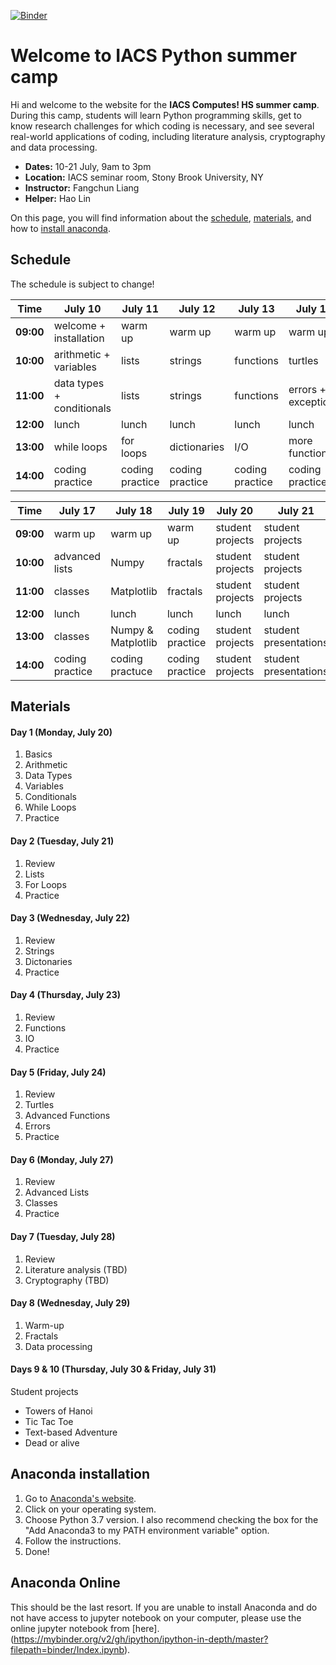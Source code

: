 [![Binder](https://mybinder.org/badge_logo.svg)](https://mybinder.org/v2/gh/harpolea/IACS_computes_2019/master)


# Welcome to IACS Python summer camp

Hi and welcome to the website for the **IACS Computes! HS summer camp**. During this camp, students will learn Python programming skills, get to know research challenges for which coding is necessary, and see several real-world applications of coding, including literature analysis, cryptography and data processing. 

- **Dates:** 10-21 July, 9am to 3pm
- **Location:** IACS seminar room, Stony Brook University, NY
- **Instructor:** Fangchun Liang
- **Helper:** Hao Lin

On this page, you will find information about the [schedule](#schedule), [materials](#materials), and how to [install anaconda](#anaconda-installation).


## Schedule

The schedule is subject to change!

Time | July 10 | July 11 | July 12 | July 13 |  July 14
---------- | ---------- | ---------- | ---------- | ---------- | ----------
**09:00** | welcome + installation | warm up | warm up | warm up | warm up
**10:00** | arithmetic + variables | lists | strings | functions | turtles
**11:00** | data types + conditionals | lists | strings | functions | errors + exceptions
**12:00** | lunch | lunch | lunch | lunch | lunch
**13:00** | while loops | for loops | dictionaries | I/O | more functions
**14:00** | coding practice | coding practice | coding practice | coding practice | coding practice

Time | July 17 | July 18 | July 19 | July 20 | July 21
---------- | ---------- | ---------- | ---------- | ---------- | ----------
**09:00** | warm up | warm up | warm up | student projects | student projects
**10:00** | advanced lists | Numpy | fractals | student projects | student projects
**11:00** | classes | Matplotlib | fractals | student projects | student projects
**12:00** | lunch | lunch | lunch | lunch | lunch
**13:00** | classes | Numpy & Matplotlib | coding practice | student projects | student presentations
**14:00** | coding practice | coding practuce | coding practice | student projects | student presentations


## Materials
#### Day 1 (Monday, July 20)
1. Basics
2. Arithmetic
3. Data Types
4. Variables
5. Conditionals
6. While Loops
7. Practice

#### Day 2 (Tuesday, July 21)
1. Review
2. Lists
3. For Loops
4. Practice

#### Day 3 (Wednesday, July 22)
1. Review
1. Strings
2. Dictonaries
7. Practice

#### Day 4 (Thursday, July 23)
1. Review
1. Functions
2. IO
7. Practice

#### Day 5 (Friday, July 24)
1. Review
1. Turtles
2. Advanced Functions
3. Errors
7. Practice

#### Day 6 (Monday, July 27)
1. Review
1. Advanced Lists
2. Classes
3. Practice

#### Day 7 (Tuesday, July 28)
1. Review
1. Literature analysis (TBD)
1. Cryptography (TBD)

#### Day 8 (Wednesday, July 29)
1. Warm-up
2. Fractals
3. Data processing

#### Days 9 & 10 (Thursday, July 30 & Friday, July 31)
Student projects
- Towers of Hanoi
- Tic Tac Toe
- Text-based Adventure
- Dead or alive

## Anaconda installation

1. Go to [Anaconda's website](https://docs.anaconda.com/anaconda/install/).
2. Click on your operating system.
3. Choose Python 3.7 version. I also recommend checking the box for the "Add Anaconda3 to my PATH environment variable" option.
4. Follow the instructions. 
5. Done!

## Anaconda Online
This should be the last resort. If you are unable to install Anaconda and do not have access to jupyter notebook on your computer, please use the online jupyter notebook from [here].(https://mybinder.org/v2/gh/ipython/ipython-in-depth/master?filepath=binder/Index.ipynb).
